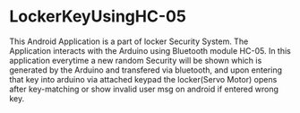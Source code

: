 # LockerKeyUsingHC-05

This Android Application is a part of locker Security System.
The Application interacts with the Arduino using Bluetooth module HC-05.
In this application everytime a new random Security will be shown which is generated by the Arduino and transfered via bluetooth, and upon entering that key into arduino via attached keypad the locker(Servo Motor) opens after key-matching or show invalid user msg on android if entered wrong key.
